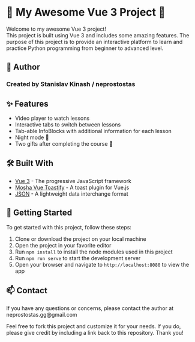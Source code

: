 # 🚀 My Awesome Vue 3 Project 🎉

Welcome to my awesome Vue 3 project!
<br/>This project is built using Vue 3 and includes some amazing features. The purpose of this project is to provide an interactive platform to learn and practice Python programming from beginner to advanced level.

<h2>👻 Author</h2>
<h3>Created by Stanislav Kinash / neprostostas</h3>

## ✨ Features

- Video player to watch lessons
- Interactive tabs to switch between lessons
- Tab-able InfoBlocks with additional information for each lesson
- Night mode 🌙
- Two gifts after completing the course 🎁

## 🛠️ Built With

- [Vue 3](https://v3.vuejs.org/) - The progressive JavaScript framework
- [Mosha Vue Toastify](https://github.com/mosha-vie/mosha-vue-toastify) - A toast plugin for Vue.js
- [JSON](https://www.json.org/) - A lightweight data interchange format

## 🚩 Getting Started

To get started with this project, follow these steps:

1. Clone or download the project on your local machine
2. Open the project in your favorite editor
3. Run `npm install` to install the node modules used in this project
4. Run `npm run serve` to start the development server
5. Open your browser and navigate to `http://localhost:8080` to view the app

<h2>📫 Contact</h2>
<p>If you have any questions or concerns, please contact the author at neprostostas.gg@gmail.com</p>

<p>Feel free to fork this project and customize it for your needs. If you do, please give credit by including a link back to this repository. Thank you!</p>